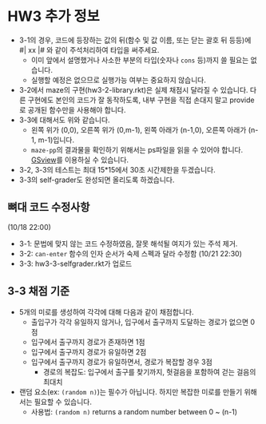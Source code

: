 # HW3 추가 정보 #
- 3-1의 경우, 코드에 등장하는 값의 뒤(함수 및 값 이름, 또는 닫는 괄호 뒤 등등)에 #| xx |# 와 같이 주석처리하여 타입을 써주세요.
  + 이미 앞에서 설명했거나 사소한 부분의 타입(숫자나 `cons` 등)까지 쓸 필요는 없습니다.
  + 실행할 예정은 없으므로 실행가능 여부는 중요하지 않습니다.
- 3-2에서 maze의 구현(hw3-2-library.rkt)은 실제 채점시 달라질 수 있습니다. 다른 구현에도 본인의 코드가 잘 동작하도록, 내부 구현을 직접 손대지 말고 provide로 공개된 함수만을 사용해야 합니다.
- 3-3에 대해서도 위와 같습니다.
  + 왼쪽 위가 (0,0), 오른쪽 위가 (0,m-1), 왼쪽 아래가 (n-1,0), 오른쪽 아래가 (n-1, m-1)입니다.
  + `maze-pp`의 결과물을 확인하기 위해서는 ps파일을 읽을 수 있어야 합니다. [GSview](http://pages.cs.wisc.edu/~ghost/gsview/)를 이용하실 수 있습니다.
- 3-2, 3-3의 테스트는 최대 15*15에서 30초 시간제한을 두겠습니다.
- 3-3의 self-grader도 완성되면 올리도록 하겠습니다.

## 뼈대 코드 수정사항 ##
(10/18 22:00)
- 3-1: 문법에 맞지 않는 코드 수정하였음, 잘못 해석될 여지가 있는 주석 제거.
- 3-2: `can-enter` 함수의 인자 순서가 숙제 스펙과 달라 수정함
(10/21 22:30)
- 3-3: hw3-3-selfgrader.rkt가 업로드

## 3-3 채점 기준 ##

- 5개의 미로를 생성하여 각각에 대해 다음과 같이 채점합니다.
  + 출입구가 각각 유일하지 않거나, 입구에서 출구까지 도달하는 경로가 없으면 0점
  + 입구에서 출구까지 경로가 존재하면 1점
  + 입구에서 출구까지 경로가 유일하면 2점
  + 입구에서 출구까지 경로가 유일하면서, 경로가 복잡할 경우 3점
    * 경로의 복잡도: 입구에서 출구를 찾기까지, 헛걸음을 포함하여 걷는 걸음의 최대치
- 랜덤 요소(ex: `(random n)`)는 필수가 아닙니다. 하지만 복잡한 미로를 만들기 위해서는 필요할 수 있습니다.
  + 사용법: `(random n)` returns a random number between 0 ~ (n-1)

